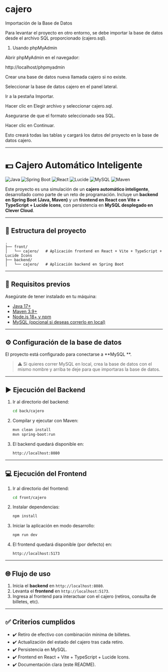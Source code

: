 # cajero

Importación de la Base de Datos

Para levantar el proyecto en otro entorno, se debe importar la base de datos desde el archivo SQL proporcionado (cajero.sql).
1. Usando phpMyAdmin

Abrir phpMyAdmin en el navegador:

http://localhost/phpmyadmin


Crear una base de datos nueva llamada cajero si no existe.

Seleccionar la base de datos cajero en el panel lateral.

Ir a la pestaña Importar.

Hacer clic en Elegir archivo y seleccionar cajero.sql.

Asegurarse de que el formato seleccionado sea SQL.

Hacer clic en Continuar.

Esto creará todas las tablas y cargará los datos del proyecto en la base de datos cajero.




---

# 💵 Cajero Automático Inteligente

![Java](https://img.shields.io/badge/Java-17-orange)
![Spring Boot](https://img.shields.io/badge/SpringBoot-3.5.5-brightgreen)
![React](https://img.shields.io/badge/React-Vite%2BTS-blue)
![Lucide](https://img.shields.io/badge/Lucide-Icons-purple)
![MySQL](https://img.shields.io/badge/MySQL-Clever--Cloud-lightgrey)
![Maven](https://img.shields.io/badge/Maven-3.9+-red)

Este proyecto es una simulación de un **cajero automático inteligente**, desarrollado como parte de un reto de programación.
Incluye un **backend en Spring Boot (Java, Maven)** y un **frontend en React con Vite + TypeScript + Lucide Icons**, con persistencia en **MySQL desplegado en Clever Cloud**.

---

## 📂 Estructura del proyecto

```
.
├── front/
│   └── cajero/   # Aplicación frontend en React + Vite + TypeScript + Lucide Icons
├── backend/
│   └── cajero/   # Aplicación backend en Spring Boot
```

---

## 🚀 Requisitos previos

Asegúrate de tener instalado en tu máquina:

* [Java 17+](https://adoptium.net/)
* [Maven 3.9+](https://maven.apache.org/)
* [Node.js 18+ y npm](https://nodejs.org/)
* [MySQL (opcional si deseas correrlo en local)](https://dev.mysql.com/downloads/)

---

## ⚙️ Configuración de la base de datos

El proyecto está configurado para conectarse a **MySQL **.

> ⚠️ Si quieres correr MySQL en local, crea la base de datos con el mismo nombre y arriba te deje para que importaras la base de datos.

---

## ▶️ Ejecución del Backend

1. Ir al directorio del backend:

   ```bash
   cd back/cajero
   ```
2. Compilar y ejecutar con Maven:

   ```bash
   mvn clean install
   mvn spring-boot:run
   ```
3. El backend quedará disponible en:

   ```
   http://localhost:8080
   ```

---

## 💻 Ejecución del Frontend

1. Ir al directorio del frontend:

   ```bash
   cd front/cajero
   ```
2. Instalar dependencias:

   ```bash
   npm install
   ```
3. Iniciar la aplicación en modo desarrollo:

   ```bash
   npm run dev
   ```
4. El frontend quedará disponible (por defecto) en:

   ```
   http://localhost:5173
   ```

---

## 🌐 Flujo de uso

1. Inicia el **backend** en `http://localhost:8080`.
2. Levanta el **frontend** en `http://localhost:5173`.
3. Ingresa al frontend para interactuar con el cajero (retiros, consulta de billetes, etc).

---


## ✅ Criterios cumplidos

* ✔️ Retiro de efectivo con combinación mínima de billetes.
* ✔️ Actualización del estado del cajero tras cada retiro.
* ✔️ Persistencia en MySQL.
* ✔️ Frontend en React + Vite + TypeScript + Lucide Icons.
* ✔️ Documentación clara (este README).
